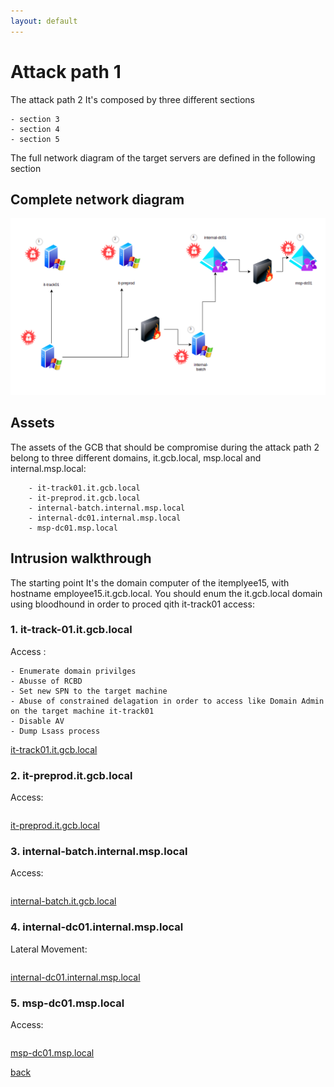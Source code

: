 ```yaml
---
layout: default
---
```


# Attack path 1

The attack path 2 It's composed by three different sections

	- section 3
	- section 4
	- section 5

The full network diagram of the target servers are defined in the following section

## Complete network diagram

![ Attack_path 2](/assets/images/attack_path_2.png)

## Assets

The assets of the GCB that should be compromise during the attack path 2 belong to three different domains, it.gcb.local, msp.local and internal.msp.local:

```
	- it-track01.it.gcb.local
	- it-preprod.it.gcb.local
	- internal-batch.internal.msp.local
	- internal-dc01.internal.msp.local
	- msp-dc01.msp.local
```

## Intrusion walkthrough

The starting point It's the domain computer of the itemplyee15, with hostname employee15.it.gcb.local. You should enum the it.gcb.local domain using bloodhound in order to proced qith it-track01 access:

### 1. it-track-01.it.gcb.local

Access :
```
- Enumerate domain privilges 
- Abusse of RCBD
- Set new SPN to the target machine
- Abuse of constrained delagation in order to access like Domain Admin on the target machine it-track01 
- Disable AV
- Dump Lsass process 
```

[it-track01.it.gcb.local](./it-track01.html)


### 2. it-preprod.it.gcb.local

Access:

```

```
[it-preprod.it.gcb.local](./it-preprod.html)


### 3. internal-batch.internal.msp.local

Access:
```

```
[internal-batch.it.gcb.local](./internal-batch.html)

### 4. internal-dc01.internal.msp.local

Lateral Movement:
```

```
[internal-dc01.internal.msp.local](./internal-dc01.html)

### 5. msp-dc01.msp.local

Access:
```

```
[msp-dc01.msp.local](./msp-dc01.html)



[back](./)


